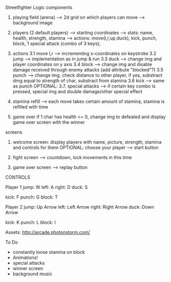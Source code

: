 Streetfighter Logic
components
1. playing field (arena) --> 2d grid on which players can move
--> background image
2. players (2 default players)
 --> starting coordinates
 --> stats: name, health, strength, stamina
 --> actions: move(l,r,up,duck), kick, punch, block, 1 special attack (combo of 3 keys);

3. actions
3.1 move l,r --> incrementing x-coordinates on keystroke
3.2 jump --> implementation as in jump & run
3.3 duck --> change img and player coordinates on y axis
3.4 block --> change img and disable damage received through enemy attacks (add attribute "blocked"?)
3.5 punch --> change img, check distance to other player, if yes, substract dmg equal to strength of char, substract from stamina
3.6 kick --> same as punch
OPTIONAL: 
3.7. special attacks --> if certain key combo is pressed, special img and double damage/other special effect

4. stamina refill
--> each move takes certain amount of stamina, stamina is refilled with time

5. game over
if 1 char has health <= 0, change img to defeated and display game over screen with the winner


screens
1. welcome screen: display players with name, picture, strength, stamina and controls for them
OPTIONAL: choose your player
--> start button

2. fight screen
--> countdown, lock movements in this time

3. game over screen
--> replay button


CONTROLS

Player 1
jump: W
left: A
right: D
duck: S

kick: F
punch: G
block: T

Player 2
jump: Up Arrow
left: Left Arrow
right: Right Arrow
duck: Down Arrow

kick: K
punch: L
block: I


Assets:
http://arcade.photonstorm.com/


To Do

- constantly loose stamina on block
- Animations!
- special attacks
- winner screen
- background music


